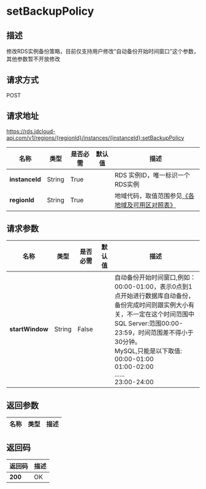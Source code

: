 # setBackupPolicy


## 描述
修改RDS实例备份策略，目前仅支持用户修改“自动备份开始时间窗口”这个参数，其他参数暂不开放修改

## 请求方式
POST

## 请求地址
https://rds.jdcloud-api.com/v1/regions/{regionId}/instances/{instanceId}:setBackupPolicy

|名称|类型|是否必需|默认值|描述|
|---|---|---|---|---|
|**instanceId**|String|True| |RDS 实例ID，唯一标识一个RDS实例|
|**regionId**|String|True| |地域代码，取值范围参见[《各地域及可用区对照表》](../Enum-Definitions/Regions-AZ.md)|

## 请求参数
|名称|类型|是否必需|默认值|描述|
|---|---|---|---|---|
|**startWindow**|String|False| |自动备份开始时间窗口,例如：00:00-01:00，表示0点到1点开始进行数据库自动备份，备份完成时间则跟实例大小有关，不一定在这个时间范围中<br>SQL Server:范围00:00-23:59，时间范围差不得小于30分钟。<br>MySQL,只能是以下取值:<br>00:00-01:00<br>01:00-02:00<br>......<br>23:00-24:00|


## 返回参数
|名称|类型|描述|
|---|---|---|



## 返回码
|返回码|描述|
|---|---|
|**200**|OK|
